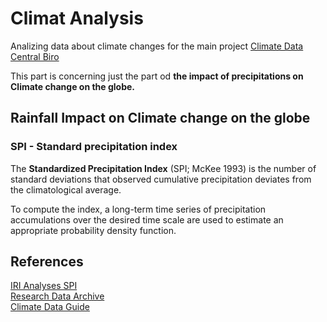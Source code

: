 # Climat Analysis

Analizing data about climate changes for the main project [Climate Data Central Biro]

This part is concerning just the part od **the impact of precipitations on Climate change on the globe.**

## Rainfall Impact on Climate change on the globe

### SPI - Standard precipitation index

The **Standardized Precipitation Index** (SPI; McKee 1993) is the number of standard deviations that observed cumulative precipitation deviates from the climatological average.

To compute the index, a long-term time series of precipitation accumulations over the desired time scale are used to estimate an appropriate probability density function.

<!-- References -->
## References

[IRI Analyses SPI]  
[Research Data Archive]  
[Climate Data Guide]  

<!-- Links -->
[Climate Data Central Biro]: https://github.com/Climate-Data-Central-Biro "Climate Data Central Biro"
[IRI Analyses SPI]: http://iridl.ldeo.columbia.edu/SOURCES/.IRI/.Analyses/.SPI/ "IRI Analyses SPI"
[Research Data Archive]: https://rda.ucar.edu/datasets/ds298.0/ "Research Data Archive SPI"
[Climate Data Guide]: https://climatedataguide.ucar.edu/climate-data/standardized-precipitation-index-spi "Climate Data Guide"
